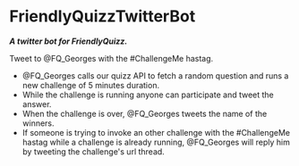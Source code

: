 FriendlyQuizzTwitterBot
=======================

**_A twitter bot for FriendlyQuizz._**

Tweet to @FQ_Georges with the #ChallengeMe hastag.

* @FQ_Georges calls our quizz API to fetch a random question and runs a new challenge of 5 minutes duration.
* While the challenge is running anyone can participate and tweet the answer.
* When the challenge is over, @FQ_Georges tweets the name of the winners.
* If someone is trying to invoke an other challenge with the #ChallengeMe hastag while a challenge is already running, @FQ_Georges will reply him by tweeting the challenge's url thread.
